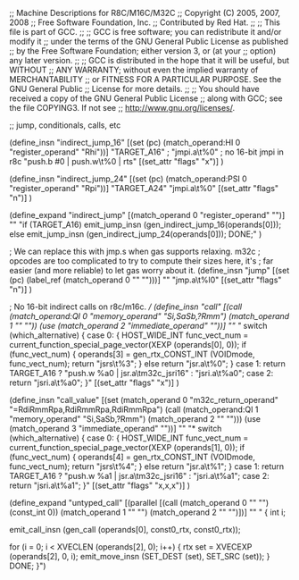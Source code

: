;; Machine Descriptions for R8C/M16C/M32C
;; Copyright (C) 2005, 2007, 2008
;; Free Software Foundation, Inc.
;; Contributed by Red Hat.
;;
;; This file is part of GCC.
;;
;; GCC is free software; you can redistribute it and/or modify it
;; under the terms of the GNU General Public License as published
;; by the Free Software Foundation; either version 3, or (at your
;; option) any later version.
;;
;; GCC is distributed in the hope that it will be useful, but WITHOUT
;; ANY WARRANTY; without even the implied warranty of MERCHANTABILITY
;; or FITNESS FOR A PARTICULAR PURPOSE.  See the GNU General Public
;; License for more details.
;;
;; You should have received a copy of the GNU General Public License
;; along with GCC; see the file COPYING3.  If not see
;; <http://www.gnu.org/licenses/>.

;; jump, conditionals, calls, etc

(define_insn "indirect_jump_16"
  [(set (pc)
       (match_operand:HI 0 "register_operand" "Rhi"))]
  "TARGET_A16"
;  "jmpi.a\t%0"
  ; no 16-bit jmpi in r8c
  "push.b #0 | push.w\t%0 | rts"
  [(set_attr "flags" "x")]
  )

(define_insn "indirect_jump_24"
  [(set (pc)
       (match_operand:PSI 0 "register_operand" "Rpi"))]
  "TARGET_A24"
  "jmpi.a\t%0"
  [(set_attr "flags" "n")]
  )

(define_expand "indirect_jump"
  [(match_operand 0 "register_operand" "")]
  ""
  "if (TARGET_A16)
     emit_jump_insn (gen_indirect_jump_16(operands[0]));
   else
     emit_jump_insn (gen_indirect_jump_24(operands[0]));
   DONE;"
  )

; We can replace this with jmp.s when gas supports relaxing.  m32c
; opcodes are too complicated to try to compute their sizes here, it's
; far easier (and more reliable) to let gas worry about it.
(define_insn "jump"
  [(set (pc)
	(label_ref (match_operand 0 "" "")))]
  ""
  "jmp.a\t%l0"
  [(set_attr "flags" "n")]
)

; No 16-bit indirect calls on r8c/m16c.  */
(define_insn "call"
  [(call (match_operand:QI 0 "memory_operand" "Si,SaSb,?Rmm")
	 (match_operand 1 "" ""))
   (use (match_operand 2 "immediate_operand" ""))]
  ""
  "*
switch (which_alternative) {
  case 0:
    {
      HOST_WIDE_INT func_vect_num = 
      current_function_special_page_vector(XEXP (operands[0], 0));
      if (func_vect_num)
        {
          operands[3] = gen_rtx_CONST_INT (VOIDmode, func_vect_num);
          return \"jsrs\t%3\";
        }
      else
        return \"jsr.a\t%0\";
    }
  case 1: return TARGET_A16 ? \"push.w %a0 | jsr.a\tm32c_jsri16\" : \"jsri.a\t%a0\";
  case 2: return \"jsri.a\t%a0\";
}"
  [(set_attr "flags" "x")]
  )

(define_insn "call_value"
  [(set (match_operand 0 "m32c_return_operand" "=RdiRmmRpa,RdiRmmRpa,RdiRmmRpa")
	(call (match_operand:QI 1 "memory_operand" "Si,SaSb,?Rmm")
	      (match_operand 2 "" "")))
   (use (match_operand 3 "immediate_operand" ""))]
  ""
  "*
switch (which_alternative) {
  case 0:
    {
      HOST_WIDE_INT func_vect_num = 
      current_function_special_page_vector(XEXP (operands[1], 0));
      if (func_vect_num)
        {
          operands[4] = gen_rtx_CONST_INT (VOIDmode, func_vect_num);
          return \"jsrs\t%4\";
        }
      else
        return \"jsr.a\t%1\";
    }
  case 1: return TARGET_A16 ? \"push.w %a1 | jsr.a\tm32c_jsri16\" : \"jsri.a\t%a1\";
  case 2: return \"jsri.a\t%a1\";
}"
  [(set_attr "flags" "x,x,x")]
  )

(define_expand "untyped_call"
  [(parallel [(call (match_operand 0 "" "")
                    (const_int 0))
              (match_operand 1 "" "")
              (match_operand 2 "" "")])]
  ""
  "
{
  int i;

  emit_call_insn (gen_call (operands[0], const0_rtx, const0_rtx));

  for (i = 0; i < XVECLEN (operands[2], 0); i++)
    {
      rtx set = XVECEXP (operands[2], 0, i);
      emit_move_insn (SET_DEST (set), SET_SRC (set));
    }
  DONE;
}")
